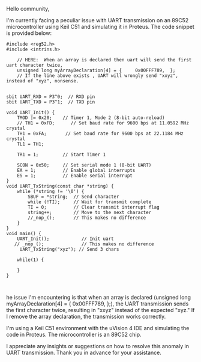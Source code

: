 Hello  community,

I'm currently facing a peculiar issue with UART transmission on an 89C52 microcontroller using Keil C51 and simulating it in Proteus. The code snippet is provided below:

```
#include <reg52.h>
#include <intrins.h>
 
	// HERE:  When an array is declared then uart will send the first uart character twice,
 	unsigned long myArrayDeclaration[4] = { 	0x00FFF789,  };
	// If the line above exists , UART will wrongly send "xxyz", instead of "xyz", nonsense. 

 
sbit UART_RXD = P3^0;  // RXD pin
sbit UART_TXD = P3^1;  // TXD pin

void UART_Init() { 
    TMOD |= 0x20;    // Timer 1, Mode 2 (8-bit auto-reload)  
    // TH1 = 0xFD;      // Set baud rate for 9600 bps at 11.0592 MHz crystal
    TH1 = 0xFA;       // Set baud rate for 9600 bps at 22.1184 MHz crystal
    TL1 = TH1;
 
    TR1 = 1;         // Start Timer 1

    SCON = 0x50;     // Set serial mode 1 (8-bit UART)
    EA = 1;          // Enable global interrupts
    ES = 1;          // Enable serial interrupt
} 
void UART_TxString(const char *string) {
    while (*string != '\0') {
        SBUF = *string;  // Send character
        while (!TI);     // Wait for transmit complete
        TI = 0;          // Clear transmit interrupt flag
        string++;        // Move to the next character
	    //_nop_();		 // This makes no difference
    }
}
void main() {  
	UART_Init();			// Init uart
   // _nop_();				// This makes no difference
 	 UART_TxString("xyz"); // Send 3 chars
	 
    while(1) {
	 
    }
}
 
  
```


he issue I'm encountering is that when an array is declared (unsigned long myArrayDeclaration[4] = { 0x00FFF789, };), the UART transmission sends the first character twice, resulting in "xxyz" instead of the expected "xyz." If I remove the array declaration, the transmission works correctly.

I'm using a Keil C51 environment with the uVision 4 IDE and simulating the code in Proteus. The microcontroller is an 89C52 chip.

I appreciate any insights or suggestions on how to resolve this anomaly in UART transmission. Thank you in advance for your assistance.
